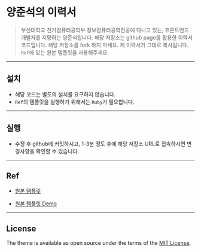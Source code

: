 # 양준석의 이력서

> 부산대학교 전기컴퓨터공학부 정보컴퓨터공학전공에 다니고 있는, 프론트엔드 개발자를 지망하는 양준석입니다. 해당 저장소는 github page를 활용한 이력서 코드입니다. 해당 저장소를 fork 하지 마세요. 제 이력서가 그대로 복사됩니다. `Ref`에 있는 원본 템플릿을 사용해주세요. 

----

## 설치

* 해당 코드는 별도의 설치를 요구하지 않습니다.
* `Ref`의 템플릿을 실행하기 위해서는 `Ruby`가 필요합니다.

----

## 실행

* 수정 후 github에 커밋하시고, 1-3분 정도 후에 해당 저장소 URL로 접속하시면 변경사항을 확인할 수 있습니다.

----

## Ref

* [원본 템플릿](https://github.com/sproogen/modern-resume-theme)

* [원본 템플릿 Demo](https://sproogen.github.io/modern-resume-theme/)

----

## License

The theme is available as open source under the terms of the [MIT License](https://opensource.org/licenses/MIT).
